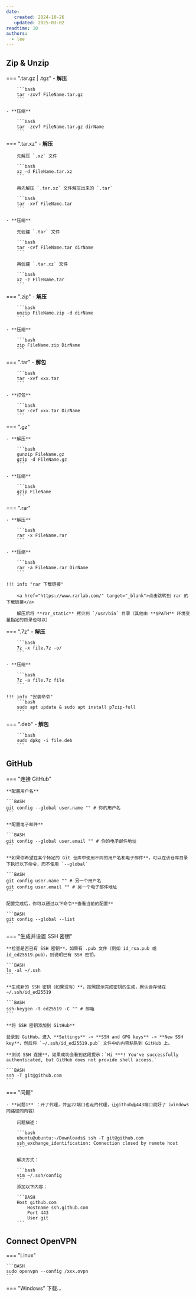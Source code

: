 ```yaml
---
date:
   created: 2024-10-26
   updated: 2025-03-02
readtime: 10
authors:
  - lee
---
```



## Zip & Unzip
=== ".tar.gz | .tgz"
    - **解压**

        ```bash
        tar -zxvf FileName.tar.gz
        ```
    
    - **压缩**

        ```bash
        tar -zcvf FileName.tar.gz dirName
        ```

=== ".tar.xz"
    - **解压**

        先解压 `.xz` 文件

        ```bash
        xz -d FileName.tar.xz
        ```
        
        再先解压 `.tar.xz` 文件解压出来的 `.tar`

        ```bash
        tar -xvf FileName.tar
        ```

    - **压缩**

        先创建 `.tar` 文件

        ```bash
        tar -cvf FileName.tar dirName
        ```

        再创建 `.tar.xz` 文件

        ```bash
        xz -z FileName.tar
        ```

=== ".zip"
    - **解压**

        ```bash
        unzip FileName.zip -d dirName
        ```

    - **压缩**

        ```bash
        zip FileName.zip DirName
        ```

=== ".tar"
    - **解包**

        ```bash
        tar -xvf xxx.tar
        ```

    - **打包**

        ```bash
        tar -cvf xxx.tar DirName
        ```

=== ".gz"

    - **解压**

        ```bash
        gunzip FileName.gz
        gzip -d FileName.gz
        ```

    - **压缩**

        ```bash
        gzip FileName
        ```
 
=== ".rar"

    - **解压**

        ```bash
        rar -x FileName.rar
        ```

    - **压缩**

        ```bash
        rar -a FileName.rar DirName
        ```

    !!! info "rar 下载链接"

        <a href="https://www.rarlab.com/" target="_blank">点击跳转到 rar 的下载链接</a>
        
        解压后将 **rar_static** 拷贝到 `/usr/bin` 目录（其他由 **$PATH** 环境变量指定的目录也可以）
 
=== ".7z"
    - **解压**

        ```bash
        7z -x file.7z -o/
        ```

    - **压缩**

        ```bash
        7z -a file.7z file
        ```

    !!! info "安装命令"
        ```bash
        sudo apt update & sudo apt install p7zip-full
        ```

=== ".deb"
    - **解包**

        ```bash
        sudo dpkg -i file.deb
        ```

<!-- more -->

## GitHub

=== "连接 GitHub"

    **配置用户名**

    ```BASH
    git config --global user.name "" # 你的用户名
    ```

    **配置电子邮件**

    ```BASH
    git config --global user.email "" # 你的电子邮件地址
    ```

    **如果你希望在某个特定的 Git 仓库中使用不同的用户名和电子邮件**，可以在该仓库目录下执行以下命令，而不使用 `--global`

    ```BASH
    git config user.name "" # 另一个用户名
    git config user.email "" # 另一个电子邮件地址
    ```

    配置完成后，你可以通过以下命令**查看当前的配置**

    ```BASH
    git config --global --list
    ```

=== "生成并设置 SSH 密钥"

    **检查是否已有 SSH 密钥**，如果有 .pub 文件（例如 id_rsa.pub 或 id_ed25519.pub），则说明已有 SSH 密钥。

    ```BASH
    ls -al ~/.ssh
    ```

    **生成新的 SSH 密钥（如果没有）**，按照提示完成密钥的生成，默认会存储在 ~/.ssh/id_ed25519

    ```BASH
    ssh-keygen -t ed25519 -C "" # 邮箱
    ```

    **将 SSH 密钥添加到 GitHub**

    登录到 GitHub，进入 **Settings** -> **SSH and GPG keys** -> **New SSH key**，然后将 `~/.ssh/id_ed25519.pub` 文件中的内容粘贴到 GitHub 上。

    **测试 SSH 连接**，如果成功会看到这段提示：`Hi ***! You've successfully authenticated, but GitHub does not provide shell access.`

    ```BASH
    ssh -T git@github.com
    ```
=== "问题"

    - **问题1** ：开了代理，并且22端口也走的代理，让github走443端口就好了（windows同路径同内容）
        
        问题描述：

        ```bash
        ubuntu@ubuntu:~/Downloads$ ssh -T git@github.com
        ssh_exchange_identification: Connection closed by remote host
        ```

        解决方式：

        ```bash
        vim ~/.ssh/config
        ```
        添加以下内容：

        ```BASH
        Host github.com
            Hostname ssh.github.com
            Port 443
            User git
        ```

## Connect OpenVPN

=== "Linux"

    ```BASH
    sudo openvpn --config /xxx.ovpn
    ```

=== "Windows"
    下载...
